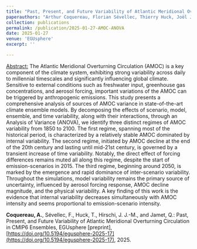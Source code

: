 ```yaml
---
title: "Past, Present, and Future Variability of Atlantic Meridional Overturning Circulation in CMIP6 Ensembles [PREPRINT]"
paperauthors: "Arthur Coquereau, Florian Sévellec, Thierry Huck, Joël J.-M. Hirschi, and Quentin Jamet"
collection: publications
permalink: /publication/2025-01-27-AMOC-ANOVA
date: 2025-01-27
venue: 'EGUsphere'
excerpt: ''

---
```

<u>Abstract:</u> The Atlantic Meridional Overturning Circulation (AMOC) is a key component of the climate system, exhibiting strong variability across daily to millennial timescales and significantly influencing global climate. Sensitive to external conditions such as freshwater input, greenhouse gas concentrations, and aerosol forcing, important variations of the AMOC can be triggered by anthropogenic emissions. This study presents a comprehensive analysis of sources of AMOC variance in state-of-the-art climate ensemble models. By decomposing the effects of scenario, model, ensemble, and time variability, along with their interactions, through an Analysis of Variance (ANOVA), we identify three distinct regimes of AMOC variability from 1850 to 2100. The first regime, spanning most of the historical period, is characterized by a relatively stable AMOC dominated by internal variability. The second regime, initiated by AMOC decline at the end of the 20th century and lasting until mid-21st century, is governed by a transient increase of time variability. Notably, the direct effect of forcing differences remains muted all along this regime, despite the start of emission-scenarios in 2015. The third regime, beginning around 2050, is marked by the emergence and rapid dominance of inter-scenario variability. Throughout the simulations, model variability remains the primary source of uncertainty, influenced by aerosol forcing response, AMOC decline magnitude, and the physical variability. A key finding of this work is the evidence that internal variability decreases simultaneously with AMOC intensity and seems proportional to emission-scenario intensity.

**Coquereau, A.**, Sévellec, F., Huck, T., Hirschi, J. J.-M., and Jamet, Q.: Past, Present, and Future Variability of Atlantic Meridional Overturning Circulation in CMIP6 Ensembles, EGUsphere [preprint], [https://doi.org/10.5194/egusphere-2025-17](https://doi.org/10.5194/egusphere-2025-17), 2025. 
